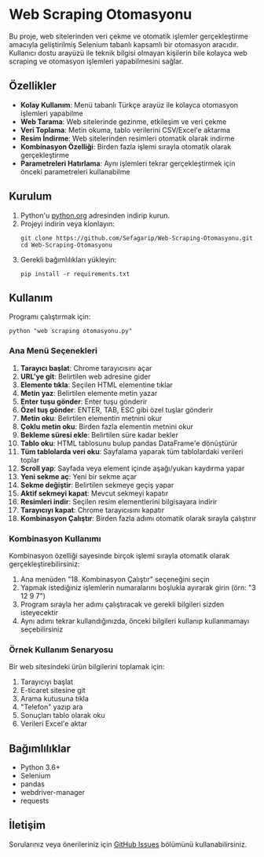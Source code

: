 # Web Scraping Otomasyonu

Bu proje, web sitelerinden veri çekme ve otomatik işlemler gerçekleştirme amacıyla geliştirilmiş Selenium tabanlı kapsamlı bir otomasyon aracıdır. Kullanıcı dostu arayüzü ile teknik bilgisi olmayan kişilerin bile kolayca web scraping ve otomasyon işlemleri yapabilmesini sağlar.

## Özellikler

- **Kolay Kullanım**: Menü tabanlı Türkçe arayüz ile kolayca otomasyon işlemleri yapabilme
- **Web Tarama**: Web sitelerinde gezinme, etkileşim ve veri çekme
- **Veri Toplama**: Metin okuma, tablo verilerini CSV/Excel'e aktarma
- **Resim İndirme**: Web sitelerinden resimleri otomatik olarak indirme
- **Kombinasyon Özelliği**: Birden fazla işlemi sırayla otomatik olarak gerçekleştirme
- **Parametreleri Hatırlama**: Aynı işlemleri tekrar gerçekleştirmek için önceki parametreleri kullanabilme

## Kurulum

1. Python'u [python.org](https://www.python.org/downloads/) adresinden indirip kurun.
2. Projeyi indirin veya klonlayın:
   ```
   git clone https://github.com/Sefagarip/Web-Scraping-Otomasyonu.git
   cd Web-Scraping-Otomasyonu
   ```
3. Gerekli bağımlılıkları yükleyin:
   ```
   pip install -r requirements.txt
   ```

## Kullanım

Programı çalıştırmak için:

```
python "web scraping otomasyonu.py"
```

### Ana Menü Seçenekleri

1. **Tarayıcı başlat**: Chrome tarayıcısını açar
2. **URL'ye git**: Belirtilen web adresine gider
3. **Elemente tıkla**: Seçilen HTML elementine tıklar
4. **Metin yaz**: Belirtilen elemente metin yazar
5. **Enter tuşu gönder**: Enter tuşu gönderir
6. **Özel tuş gönder**: ENTER, TAB, ESC gibi özel tuşlar gönderir
7. **Metin oku**: Belirtilen elementin metnini okur
8. **Çoklu metin oku**: Birden fazla elementin metnini okur
9. **Bekleme süresi ekle**: Belirtilen süre kadar bekler
10. **Tablo oku**: HTML tablosunu bulup pandas DataFrame'e dönüştürür
11. **Tüm tablolarda veri oku**: Sayfalama yaparak tüm tablolardaki verileri toplar
12. **Scroll yap**: Sayfada veya element içinde aşağı/yukarı kaydırma yapar
13. **Yeni sekme aç**: Yeni bir sekme açar
14. **Sekme değiştir**: Belirtilen sekmeye geçiş yapar
15. **Aktif sekmeyi kapat**: Mevcut sekmeyi kapatır
16. **Resimleri indir**: Seçilen resim elementlerini bilgisayara indirir
17. **Tarayıcıyı kapat**: Chrome tarayıcısını kapatır
18. **Kombinasyon Çalıştır**: Birden fazla adımı otomatik olarak sırayla çalıştırır

### Kombinasyon Kullanımı

Kombinasyon özelliği sayesinde birçok işlemi sırayla otomatik olarak gerçekleştirebilirsiniz:

1. Ana menüden "18. Kombinasyon Çalıştır" seçeneğini seçin
2. Yapmak istediğiniz işlemlerin numaralarını boşlukla ayırarak girin (örn: "3 12 9 7")
3. Program sırayla her adımı çalıştıracak ve gerekli bilgileri sizden isteyecektir
4. Aynı adımı tekrar kullandığınızda, önceki bilgileri kullanıp kullanmamayı seçebilirsiniz

### Örnek Kullanım Senaryosu

Bir web sitesindeki ürün bilgilerini toplamak için:
1. Tarayıcıyı başlat
2. E-ticaret sitesine git
3. Arama kutusuna tıkla 
4. "Telefon" yazıp ara
5. Sonuçları tablo olarak oku
6. Verileri Excel'e aktar

## Bağımlılıklar

- Python 3.6+
- Selenium
- pandas
- webdriver-manager
- requests

## İletişim

Sorularınız veya önerileriniz için [GitHub Issues](https://github.com/Sefagarip/Web-Scraping-Otomasyonu/issues) bölümünü kullanabilirsiniz.
